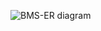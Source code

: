 ![BMS-ER diagram](https://github.com/sinhatanmay18/entity-service/assets/76418883/79ba8a91-b946-4eee-90fb-6d603b6b9829)
